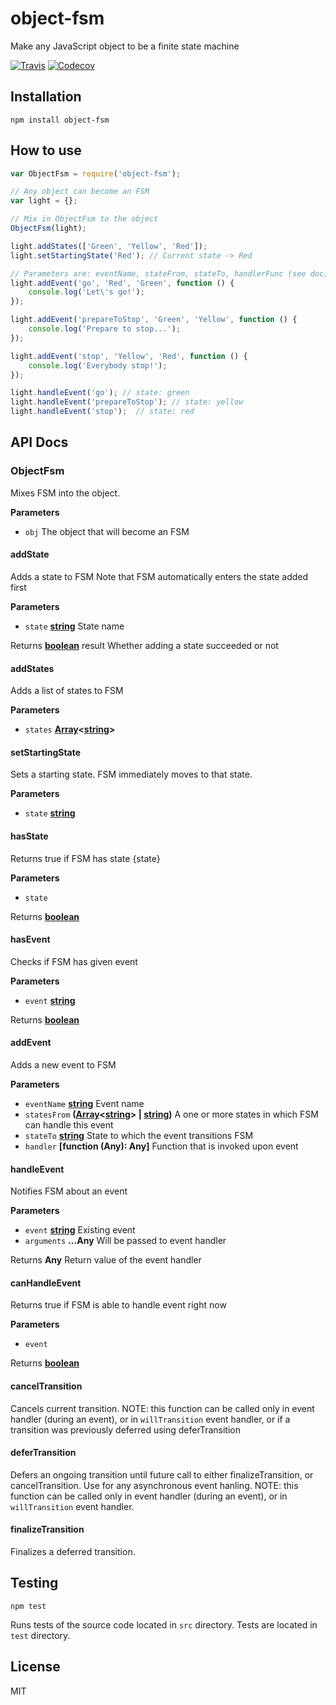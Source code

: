 # object-fsm

Make any JavaScript object to be a finite state machine

[![Travis](https://img.shields.io/travis/woyorus/object-fsm.svg?maxAge=2592000)](<>) [![Codecov](https://img.shields.io/codecov/c/github/woyorus/object-fsm.svg?maxAge=2592000)](<>)

## Installation

    npm install object-fsm

## How to use

```js
var ObjectFsm = require('object-fsm');

// Any object can become an FSM
var light = {};

// Mix in ObjectFsm to the object
ObjectFsm(light);

light.addStates(['Green', 'Yellow', 'Red']);
light.setStartingState('Red'); // Current state -> Red

// Parameters are: eventName, stateFrom, stateTo, handlerFunc (see doc)
light.addEvent('go', 'Red', 'Green', function () {
    console.log('Let\'s go!');
});

light.addEvent('prepareToStop', 'Green', 'Yellow', function () {
    console.log('Prepare to stop...');
});

light.addEvent('stop', 'Yellow', 'Red', function () {
    console.log('Everybody stop!');
});

light.handleEvent('go'); // state: green
light.handleEvent('prepareToStop'); // state: yellow
light.handleEvent('stop');  // state: red
```

## API Docs

### ObjectFsm

Mixes FSM into the object.

**Parameters**

-   `obj`  The object that will become an FSM

#### addState

Adds a state to FSM
Note that FSM automatically enters the state added first

**Parameters**

-   `state` **[string](https://developer.mozilla.org/en-US/docs/Web/JavaScript/Reference/Global_Objects/String)** State name

Returns **[boolean](https://developer.mozilla.org/en-US/docs/Web/JavaScript/Reference/Global_Objects/Boolean)** result Whether adding a state succeeded or not

#### addStates

Adds a list of states to FSM

**Parameters**

-   `states` **[Array](https://developer.mozilla.org/en-US/docs/Web/JavaScript/Reference/Global_Objects/Array)&lt;[string](https://developer.mozilla.org/en-US/docs/Web/JavaScript/Reference/Global_Objects/String)>** 

#### setStartingState

Sets a starting state. FSM immediately moves to that state.

**Parameters**

-   `state` **[string](https://developer.mozilla.org/en-US/docs/Web/JavaScript/Reference/Global_Objects/String)** 

#### hasState

Returns true if FSM has state {state}

**Parameters**

-   `state`  

Returns **[boolean](https://developer.mozilla.org/en-US/docs/Web/JavaScript/Reference/Global_Objects/Boolean)** 

#### hasEvent

Checks if FSM has given event

**Parameters**

-   `event` **[string](https://developer.mozilla.org/en-US/docs/Web/JavaScript/Reference/Global_Objects/String)** 

Returns **[boolean](https://developer.mozilla.org/en-US/docs/Web/JavaScript/Reference/Global_Objects/Boolean)** 

#### addEvent

Adds a new event to FSM

**Parameters**

-   `eventName` **[string](https://developer.mozilla.org/en-US/docs/Web/JavaScript/Reference/Global_Objects/String)** Event name
-   `statesFrom` **([Array](https://developer.mozilla.org/en-US/docs/Web/JavaScript/Reference/Global_Objects/Array)&lt;[string](https://developer.mozilla.org/en-US/docs/Web/JavaScript/Reference/Global_Objects/String)> | [string](https://developer.mozilla.org/en-US/docs/Web/JavaScript/Reference/Global_Objects/String))** A one or more states in which FSM can handle this event
-   `stateTo` **[string](https://developer.mozilla.org/en-US/docs/Web/JavaScript/Reference/Global_Objects/String)** State to which the event transitions FSM
-   `handler` **\[function (Any): Any]** Function that is invoked upon event

#### handleEvent

Notifies FSM about an event

**Parameters**

-   `event` **[string](https://developer.mozilla.org/en-US/docs/Web/JavaScript/Reference/Global_Objects/String)** Existing event
-   `arguments` **...Any** Will be passed to event handler

Returns **Any** Return value of the event handler

#### canHandleEvent

Returns true if FSM is able to handle event right now

**Parameters**

-   `event`  

Returns **[boolean](https://developer.mozilla.org/en-US/docs/Web/JavaScript/Reference/Global_Objects/Boolean)** 

#### cancelTransition

Cancels current transition.
NOTE: this function can be called only in event handler (during an event), or in `willTransition` event handler,
or if a transition was previously deferred using deferTransition

#### deferTransition

Defers an ongoing transition until future call to either finalizeTransition, or cancelTransition.
Use for any asynchronous event hanling.
NOTE: this function can be called only in event handler (during an event), or in `willTransition` event handler.

#### finalizeTransition

Finalizes a deferred transition.

## Testing

    npm test

Runs tests of the source code located in `src` directory.
Tests are located in `test` directory.

## License

MIT
